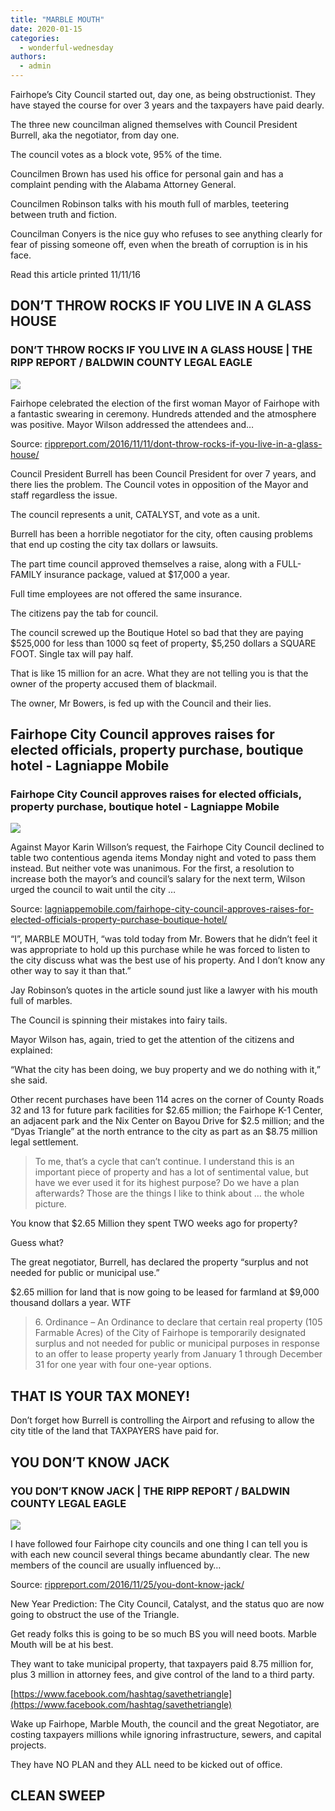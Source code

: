 ```yaml
---
title: "MARBLE MOUTH"
date: 2020-01-15
categories: 
  - wonderful-wednesday
authors: 
  - admin
---
```


Fairhope’s City Council started out, day one, as being obstructionist. They have stayed the course for over 3 years and the taxpayers have paid dearly.

The three new councilman aligned themselves with Council President Burrell, aka the negotiator, from day one.

The council votes as a block vote, 95% of the time.

Councilmen Brown has used his office for personal gain and has a complaint pending with the Alabama Attorney General.

Councilmen Robinson talks with his mouth full of marbles, teetering between truth and fiction.

Councilman Conyers is the nice guy who refuses to see anything clearly for fear of pissing someone off, even when the breath of corruption is in his face.

Read this article printed 11/11/16

## DON’T THROW ROCKS IF YOU LIVE IN A GLASS HOUSE

### DON’T THROW ROCKS IF YOU LIVE IN A GLASS HOUSE | THE RIPP REPORT / BALDWIN COUNTY LEGAL EAGLE

![](https://cdn.rippreport.com/wp-content/uploads/2016/11/broken-glass.jpg)

Fairhope celebrated the election of the first woman Mayor of Fairhope with a fantastic swearing in ceremony. Hundreds attended and the atmosphere was positive. Mayor Wilson addressed the attendees and…

Source: [rippreport.com/2016/11/11/dont-throw-rocks-if-you-live-in-a-glass-house/](https://rippreport.com/2016/11/11/dont-throw-rocks-if-you-live-in-a-glass-house/)

Council President Burrell has been Council President for over 7 years, and there lies the problem. The Council votes in opposition of the Mayor and staff regardless the issue.

The council represents a unit, CATALYST, and vote as a unit.

Burrell has been a horrible negotiator for the city, often causing problems that end up costing the city tax dollars or lawsuits.

The part time council approved themselves a raise, along with a FULL-FAMILY insurance package, valued at $17,000 a year.

Full time employees are not offered the same insurance.

The citizens pay the tab for council.

The council screwed up the Boutique Hotel so bad that they are paying $525,000 for less than 1000 sq feet of property, $5,250 dollars a SQUARE FOOT. Single tax will pay half.

That is like 15 million for an acre. What they are not telling you is that the owner of the property accused them of blackmail.

The owner, Mr Bowers, is fed up with the Council and their lies.

## Fairhope City Council approves raises for elected officials, property purchase, boutique hotel - Lagniappe Mobile

### Fairhope City Council approves raises for elected officials, property purchase, boutique hotel - Lagniappe Mobile

![](https://lagniappemobile.com/wp-content/uploads/2019/09/Burmeister-property.jpg)

Against Mayor Karin Willson’s request, the Fairhope City Council declined to table two contentious agenda items Monday night and voted to pass them instead. But neither vote was unanimous. For the first, a resolution to increase both the mayor’s and council’s salary for the next term, Wilson urged the council to wait until the city …

Source: [lagniappemobile.com/fairhope-city-council-approves-raises-for-elected-officials-property-purchase-boutique-hotel/](https://lagniappemobile.com/fairhope-city-council-approves-raises-for-elected-officials-property-purchase-boutique-hotel/)

“I”, MARBLE MOUTH, “was told today from Mr. Bowers that he didn’t feel it was appropriate to hold up this purchase while he was forced to listen to the city discuss what was the best use of his property. And I don’t know any other way to say it than that.”

Jay Robinson’s quotes in the article sound just like a lawyer with his mouth full of marbles.

The Council is spinning their mistakes into fairy tails.

Mayor Wilson has, again, tried to get the attention of the citizens and explained:

“What the city has been doing, we buy property and we do nothing with it,” she said.

Other recent purchases have been 114 acres on the corner of County Roads 32 and 13 for future park facilities for $2.65 million; the Fairhope K-1 Center, an adjacent park and the Nix Center on Bayou Drive for $2.5 million; and the “Dyas Triangle” at the north entrance to the city as part as an $8.75 million legal settlement.

> To me, that’s a cycle that can’t continue. I understand this is an important piece of property and has a lot of sentimental value, but have we ever used it for its highest purpose? Do we have a plan afterwards? Those are the things I like to think about … the whole picture.

You know that $2.65 Million they spent TWO weeks ago for property?

Guess what?

The great negotiator, Burrell, has declared the property “surplus and not needed for public or municipal use.”

$2.65 million for land that is now going to be leased for farmland at $9,000 thousand dollars a year. WTF

> 6\. Ordinance – An Ordinance to declare that certain real property (105 Farmable Acres) of the City of Fairhope is temporarily designated surplus and not needed for public or municipal purposes in response to an offer to lease property yearly from January 1 through December 31 for one year with four one-year options.

## THAT IS YOUR TAX MONEY!

Don’t forget how Burrell is controlling the Airport and refusing to allow the city title of the land that TAXPAYERS have paid for.

## YOU DON’T KNOW JACK

### YOU DON’T KNOW JACK | THE RIPP REPORT / BALDWIN COUNTY LEGAL EAGLE

![](https://cdn.rippreport.com/wp-content/uploads/2016/11/YOU-DONT-KNOW-JACKLarge.jpg)

I have followed four Fairhope city councils and one thing I can tell you is with each new council several things became abundantly clear. The new members of the council are usually influenced by…

Source: [rippreport.com/2016/11/25/you-dont-know-jack/](https://rippreport.com/2016/11/25/you-dont-know-jack/)

New Year Prediction: The City Council, Catalyst, and the status quo are now going to obstruct the use of the Triangle.

Get ready folks this is going to be so much BS you will need boots. Marble Mouth will be at his best.

They want to take municipal property, that taxpayers paid 8.75 million for, plus 3 million in attorney fees, and give control of the land to a third party.

[https://www.facebook.com/hashtag/savethetriangle](https://www.facebook.com/hashtag/savethetriangle)

Wake up Fairhope, Marble Mouth, the council and the great Negotiator, are costing taxpayers millions while ignoring infrastructure, sewers, and capital projects.

They have NO PLAN and they ALL need to be kicked out of office.

## CLEAN SWEEP
